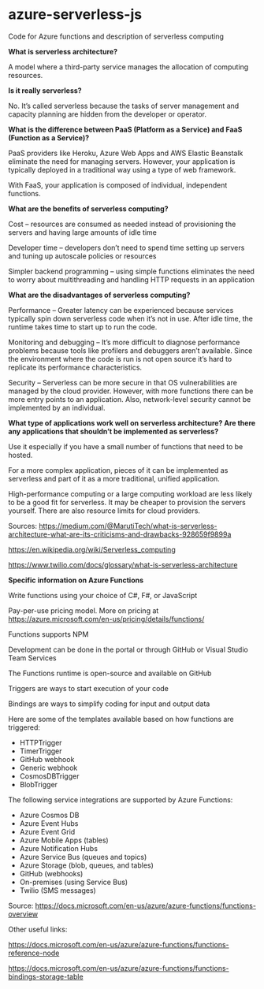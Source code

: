 # azure-serverless-js
Code for Azure functions and description of serverless computing

<b>What is serverless architecture?</b>

A model where a third-party service manages the allocation of computing resources. 

<b>Is it really serverless?</b>

No. It’s called serverless because the tasks of server management and capacity planning are hidden from the developer or operator.

<b>What is the difference between PaaS (Platform as a Service) and FaaS (Function as a Service)?</b>

PaaS providers like Heroku, Azure Web Apps and AWS Elastic Beanstalk eliminate the need for managing servers. However, your application is typically deployed in a traditional way using a type of web framework.

With FaaS, your application is composed of individual, independent functions.

<b>What are the benefits of serverless computing?</b>

Cost – resources are consumed as needed instead of provisioning the servers and having large amounts of idle time

Developer time – developers don’t need to spend time setting up servers and tuning up autoscale policies or resources

Simpler backend programming – using simple functions eliminates the need to worry about multithreading and handling HTTP requests in an application

<b>What are the disadvantages of serverless computing?</b>

Performance – Greater latency can be experienced because services typically spin down serverless code when it’s not in use. After idle time, the runtime takes time to start up to run the code.

Monitoring and debugging – It’s more difficult to diagnose performance problems because tools like profilers and debuggers aren’t available. Since the environment where the code is run is not open source it’s hard to replicate its performance characteristics.

Security – Serverless can be more secure in that OS vulnerabilities are managed by the cloud provider. However, with more functions there can be more entry points to an application. Also, network-level security cannot be implemented by an individual.

<b>What type of applications work well on serverless architecture? Are there any applications that shouldn’t be implemented as serverless?</b>

Use it especially if you have a small number of functions that need to be hosted.

For a more complex application, pieces of it can be implemented as serverless and part of it as a more traditional, unified application.

High-performance computing or a large computing workload are less likely to be a good fit for serverless. It may be cheaper to provision the servers yourself. There are also resource limits for cloud providers.

Sources:
https://medium.com/@MarutiTech/what-is-serverless-architecture-what-are-its-criticisms-and-drawbacks-928659f9899a

https://en.wikipedia.org/wiki/Serverless_computing

https://www.twilio.com/docs/glossary/what-is-serverless-architecture

<b>Specific information on Azure Functions</b>

Write functions using your choice of C#, F#, or JavaScript

Pay-per-use pricing model. More on pricing at https://azure.microsoft.com/en-us/pricing/details/functions/

Functions supports NPM

Development can be done in the portal or through GitHub or Visual Studio Team Services

The Functions runtime is open-source and available on GitHub

Triggers are ways to start execution of your code

Bindings are ways to simplify coding for input and output data

Here are some of the templates available based on how functions are triggered:
<ul>
<li>HTTPTrigger
<li>TimerTrigger
<li>GitHub webhook
<li>Generic webhook
<li>CosmosDBTrigger
<li>BlobTrigger
</ul>

The following service integrations are supported by Azure Functions:
<ul>
<li>Azure Cosmos DB
<li>Azure Event Hubs
<li>Azure Event Grid
<li>Azure Mobile Apps (tables)
<li>Azure Notification Hubs
<li>Azure Service Bus (queues and topics)
<li>Azure Storage (blob, queues, and tables)
<li>GitHub (webhooks)
<li>On-premises (using Service Bus)
<li>Twilio (SMS messages)
</ul>

Source: https://docs.microsoft.com/en-us/azure/azure-functions/functions-overview

Other useful links:

https://docs.microsoft.com/en-us/azure/azure-functions/functions-reference-node

https://docs.microsoft.com/en-us/azure/azure-functions/functions-bindings-storage-table
